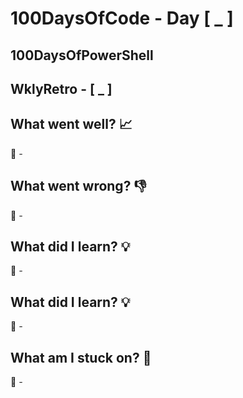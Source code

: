 # 100DaysOfCode - Day [ _ ]     
## 100DaysOfPowerShell          
## WklyRetro - [ _ ]

## What went well? :chart_with_upwards_trend:

:speech_balloon: _-_ 

## What went wrong? :thumbsdown:

:speech_balloon: _-_ 

## What did I learn? :bulb:

:speech_balloon: _-_ 

## What did I learn? :bulb:

:speech_balloon: _-_ 

## What am I stuck on? :safety_pin:

:speech_balloon: _-_ 
